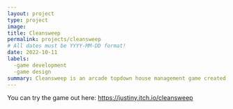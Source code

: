 ```yaml
---
layout: project
type: project
image: 
title: Cleansweep
permalink: projects/cleansweep
# All dates must be YYYY-MM-DD format!
date: 2022-10-11
labels:
  -game development
  -game design
summary: Cleansweep is an arcade topdown house management game created for black and white jam 2022
---
```




You can try the game out here: https://justiny.itch.io/cleansweep
